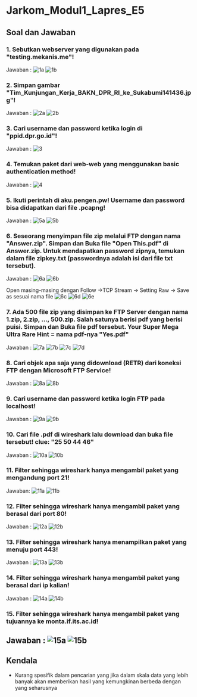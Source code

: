 # Jarkom_Modul1_Lapres_E5
## Soal dan Jawaban
### 1. Sebutkan webserver yang digunakan pada "testing.mekanis.me"!
Jawaban : 
![1a](Screenshot/1a.png)
![1b](Screenshot/1b.png)
### 2. Simpan gambar "Tim_Kunjungan_Kerja_BAKN_DPR_RI_ke_Sukabumi141436.jpg"!
Jawaban :
![2a](Screenshot/2a.png)
![2b](Screenshot/2b.png)
### 3. Cari username dan password ketika login di "ppid.dpr.go.id"!
Jawaban :
![3](Screenshot/3.png)
### 4. Temukan paket dari web-web yang menggunakan basic authentication method!
Jawaban :
![4](Screenshot/4.png)








### 5. Ikuti perintah di aku.pengen.pw! Username dan password bisa didapatkan dari file .pcapng!
Jawaban :
![5a](Screenshot/5a.png)
![5b](Screenshot/5b.png)


### 6. Seseorang menyimpan file zip melalui FTP dengan nama "Answer.zip". Simpan dan Buka file "Open This.pdf" di Answer.zip. Untuk mendapatkan password zipnya, temukan dalam file zipkey.txt (passwordnya adalah isi dari file txt tersebut).
Jawaban :
![6a](Screenshot/6a.png)
![6b](Screenshot/6b.png)


Open masing-masing dengan Follow ->TCP Stream -> Setting Raw -> Save as sesuai nama file
![6c](Screenshot/6c.png)
![6d](Screenshot/6d.png)
![6e](Screenshot/6e.png)



### 7. Ada 500 file zip yang disimpan ke FTP Server dengan nama 1.zip, 2.zip, ..., 500.zip. Salah satunya berisi pdf yang berisi puisi. Simpan dan Buka file pdf tersebut. Your Super Mega Ultra Rare Hint = nama pdf-nya "Yes.pdf"
Jawaban :
![7a](Screenshot/7a.png)
![7b](Screenshot/7b.png)
![7c](Screenshot/7c.png)
![7d](Screenshot/7d.png)





### 8. Cari objek apa saja yang didownload (RETR) dari koneksi FTP dengan Microsoft FTP Service!
Jawaban :
![8a](Screenshot/8a.png)
![8b](Screenshot/8b.png)


### 9. Cari username dan password ketika login FTP pada localhost!
Jawaban :
![9a](Screenshot/9a.png)
![9b](Screenshot/9b.png)
### 10. Cari file .pdf di wireshark lalu download dan buka file tersebut! clue: "25 50 44 46" 
Jawaban :
![10a](Screenshot/10a.png)
![10b](Screenshot/10b.png)




### 11. Filter sehingga wireshark hanya mengambil paket yang mengandung port 21!
Jawaban:
![11a](Screenshot/11a.png)
![11b](Screenshot/11b.png)


### 12. Filter sehingga wireshark hanya mengambil paket yang berasal dari port 80!
Jawaban :
![12a](Screenshot/12a.png)
![12b](Screenshot/12b.png)


### 13. Filter sehingga wireshark hanya menampilkan paket yang menuju port 443!
Jawaban :
![13a](Screenshot/13a.png)
![13b](Screenshot/13b.png)
### 14. Filter sehingga wireshark hanya mengambil paket yang berasal dari ip kalian!
Jawaban :
![14a](Screenshot/14a.png)
![14b](Screenshot/14b.png)


### 15. Filter sehingga wireshark hanya mengambil paket yang tujuannya ke monta.if.its.ac.id!
Jawaban :
![15a](Screenshot/15a.png)
![15b](Screenshot/15b.png)
---
## Kendala
- Kurang spesifik dalam pencarian yang jika dalam skala data yang lebih banyak akan memberikan hasil yang kemungkinan berbeda dengan yang seharusnya